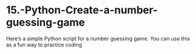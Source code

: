 # 15.-Python-Create-a-number-guessing-game
Here’s a simple Python script for a number guessing game. You can use this as a fun way to practice coding
